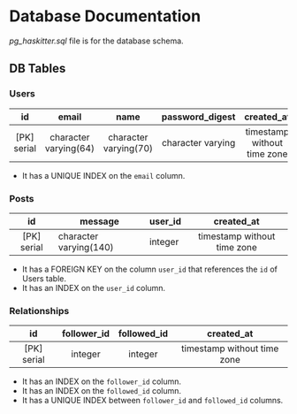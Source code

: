 # Database Documentation

*pg_haskitter.sql* file is for the database schema.

## DB Tables

### Users

|      id     |         email         |          name         |  password_digest  |          created_at         |
|:-----------:|:---------------------:|:---------------------:|:-----------------:|:---------------------------:|
| [PK] serial | character varying(64) | character varying(70) | character varying | timestamp without time zone |

- It has a UNIQUE INDEX on the `email` column.

### Posts

|      id     | message                | user_id |           created_at        |
|:-----------:|------------------------|---------|:---------------------------:|
| [PK] serial | character varying(140) | integer | timestamp without time zone |

- It has a FOREIGN KEY on the column `user_id` that references the `id` of Users table.
- It has an INDEX on the `user_id` column.

### Relationships

|      id     | follower_id | followed_id |          created_at         |
|:-----------:|:-----------:|:-----------:|:---------------------------:|
| [PK] serial |   integer   |   integer   | timestamp without time zone |

- It has an INDEX on the `follower_id` column.
- It has an INDEX on the `followed_id` column.
- It has a UNIQUE INDEX between `follower_id` and `followed_id` columns.
